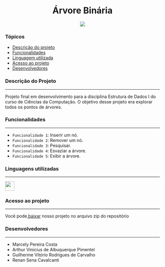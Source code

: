 <h1 align="center" id="inicio">Árvore Binária</h1>
<p align="center"><img src="http://img.shields.io/static/v1?label=STATUS&message=EM%20DESENVOLVIMENTO&color=GREEN&style=for-the-badge"/></p>
<h3>Tópicos</h3>
<ul>
    <li><a href="#descricao">Descrição do projeto</a></li>
    <li><a href="#funcionalidades">Funcionalidades</a></li>
    <li><a href="#linguagens">Linguagem utilizada</a></li>
    <li><a href="#acesso">Acesso ao projeto</a></li>
    <li><a href="#desenvolvedores">Desenvolvedores</a></li>
</ul>
<h3 id="descricao">Descrição do Projeto</h3>
<hr>
<p>Projeto final em desenvolvimento para a disciplina Estrutura de Dados I do curso de Ciências da Computação. O objetivo desse projeto era explorar todos os pontos de árvores.
<h3 id="funcionalidades">Funcionalidades</h3>
<hr>

- `Funcionalidade 1`: Inserir um nó.
- `Funcionalidade 2`: Remover um nó.
- `Funcionalidade 3`: Pesquisar.
- `Funcionalidade 4`: Esvaziar a árvore.
- `Funcionalidade 5`: Exibir a árvore.

<h3 id="linguagens">Linguagens utilizadas</h3>
<hr>
<div>
  <img height="30" width="30" src="https://cdn.jsdelivr.net/gh/devicons/devicon/icons/c/c-original.svg"/>
</div>

<h3 id="acesso">Acesso ao projeto</h3>
<hr>
<p>Você pode<a href="https://github.com/marcelypcosta/projeto-arvoreBinariaPesquisa/blob/main/projeto-arvoreBinariaPesquisa.zip"> baixar</a> nosso projeto no arquivo zip do repositório</p>

<h3 id="desenvolvedores">Desenvolvedores</h3>
<hr>
<ul>
  <li>Marcely Pereira Costa</li>
  <li>Arthur Vinicius de Albuquerque Pimentel</li>
  <li>Guilherme Vitório Rodrigues de Carvalho</li>
  <li>Renan Sena Cavalcanti</li>
</ul>

